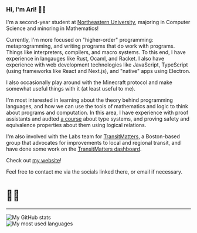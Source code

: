 ### Hi, I'm Ari! 👋🏽

I'm a second-year student at [Northeastern University](https://northeastern.edu),
majoring in Computer Science and minoring in Mathematics!

Currently, I'm more focused on "higher-order" programming: metaprogramming, and
writing programs that do work with programs. Things like interpreters, compilers,
and macro systems. To this end, I have experience in langauges like Rust, Ocaml, and
Racket. I also have experience with web development technologies like JavaScript,
TypeScript (using frameworks like React and Next.js), and "native" apps using Electron. 

I also occasionally play around with the Minecraft protocol and make somewhat useful
things with it (at least useful to me).

I'm most interested in learning about the theory behind programming languages, and
how we can use the tools of mathematics and logic to think about programs and computation.
In this area, I have experience with proof assistants and audted
[a course](https://ccs.neu.edu/~amal/course/7470-s25) about type systems, and proving
safety and equivalence properties about them using logical relations.

I'm also involved with the Labs team for [TransitMatters](https://transitmatters.org), a
Boston-based group that advocates for improvements to local and regional transit, and
have done some work on the [TransitMatters dashboard](https://dashboard.transitmatters.org).

Check out [my website](https://ari.foo/)!

Feel free to contact me via the socials linked there, or email if necessary.

# 🏳️‍⚧️

---

<picture>
  <source
    srcset="https://github-readme-stats.vercel.app/api?username=ariscript&title_color=58a6ff&icon_color=58a6ff&text_color=C9D1D9&bg_color=0D1117&border_color=30363D&show_icons=true&count_private=true&show_all_commits=true&rank_icon=github"
    media="(prefers-color-scheme: dark)"
  />
  <img
    src="https://github-readme-stats.vercel.app/api?username=ariscript&title_color=0969da&icon_color=0969da&text_color=000000&bg_color=ffffff&border_color=d0d7de&show_icons=true&count_private=true&show_all_commits=true&rank_icon=github"
    alt="My GitHub stats"
  />
</picture>
<br />
<picture>
  <source
    srcset="https://github-readme-stats.vercel.app/api/top-langs?layout=compact&username=ariscript&title_color=58a6ff&icon_color=58a6ff&text_color=C9D1D9&bg_color=0D1117&border_color=30363D&show_icons=true&count_private=true&show_all_commits=true"
    media="(prefers-color-scheme: dark)"
  />
  <img
    src="https://github-readme-stats.vercel.app/api/top-langs?layout=compact&username=ariscript&title_color=0969da&icon_color=0969da&text_color=000000&bg_color=ffffff&border_color=d0d7de&show_icons=true&count_private=true&show_all_commits=true"
    alt="My most used languages"
  />
</picture>
